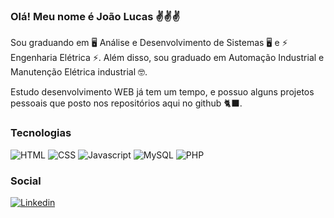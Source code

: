 ### Olá! Meu nome é João Lucas ✌️✌️✌️

Sou graduando em 🖥️ Análise e Desenvolvimento de Sistemas 🖥️ e ⚡ Engenharia Elétrica ⚡. Além disso, sou graduado em Automação Industrial e Manutenção Elétrica industrial 🤓.

Estudo desenvolvimento WEB já tem um tempo, e possuo alguns projetos pessoais que posto nos repositórios aqui no github 🐈‍⬛.

### Tecnologias

<div>
<img alt="HTML" src="https://img.shields.io/badge/HTML5-E34F26?style=for-the-badge&logo=html5&logoColor=white">
<img alt="CSS" src="https://img.shields.io/badge/CSS3-1572B6?style=for-the-badge&logo=css3&logoColor=white">
<img alt="Javascript" src="https://img.shields.io/badge/JavaScript-F7DF1E?style=for-the-badge&logo=javascript&logoColor=black">
<img alt="MySQL" src="https://img.shields.io/badge/MySQL-00000F?style=for-the-badge&logo=mysql&logoColor=white">
<img alt="PHP" src="https://img.shields.io/badge/PHP-777BB4?style=for-the-badge&logo=php&logoColor=white">
</div> 

### Social

[![Linkedin](https://img.shields.io/badge/LinkedIn-0077B5?style=for-the-badge&logo=linkedin&logoColor=white
)](https://www.linkedin.com/in/joaolucasnb/)
